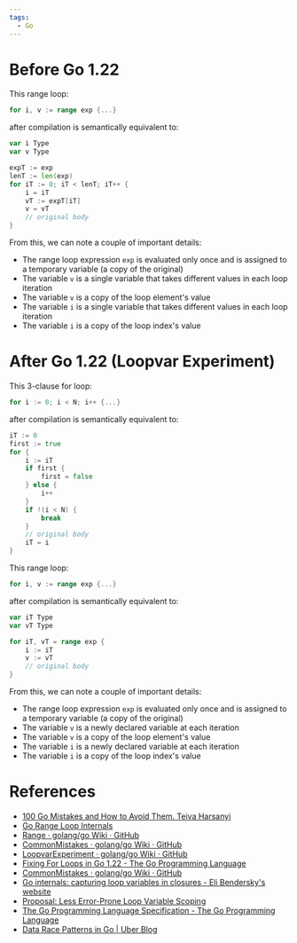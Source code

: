```yaml
---
tags:
  - Go
---
```


# Before Go 1.22

This range loop:

```go
for i, v := range exp {...}
```

after compilation is semantically equivalent to:

```go
var i Type
var v Type

expT := exp
lenT := len(exp)
for iT := 0; iT < lenT; iT++ {
	i = iT
	vT := expT[iT]
	v = vT
	// original body
}
```

From this, we can note a couple of important details:

- The range loop expression `exp` is evaluated only once and is assigned to a temporary variable (a copy of the original)
- The variable `v` is a single variable that takes different values in each loop iteration
- The variable `v` is a copy of the loop element's value
- The variable `i` is a single variable that takes different values in each loop iteration
- The variable `i` is a copy of the loop index's value

# After Go 1.22 (Loopvar Experiment)

This 3-clause for loop:

```go
for i := 0; i < N; i++ {...}
```

after compilation is semantically equivalent to:

```go
iT := 0
first := true
for {
	i := iT
	if first {
		first = false
	} else {
		i++
	}
	if !(i < N) {
		break
	}
	// original body
	iT = i
}
```

This range loop:

```go
for i, v := range exp {...}
```

after compilation is semantically equivalent to:

```go
var iT Type
var vT Type

for iT, vT = range exp {
	i := iT
	v := vT
	// original body
}
```

From this, we can note a couple of important details:

- The range loop expression `exp` is evaluated only once and is assigned to a temporary variable (a copy of the original)
- The variable `v` is a newly declared variable at each iteration
- The variable `v` is a copy of the loop element's value
- The variable `i` is a newly declared variable at each iteration
- The variable `i` is a copy of the loop index's value

# References

- [100 Go Mistakes and How to Avoid Them. Teiva Harsanyi](References.md#100%20Go%20Mistakes%20and%20How%20to%20Avoid%20Them.%20Teiva%20Harsanyi)
- [Go Range Loop Internals](https://garbagecollected.org/2017/02/22/go-range-loop-internals/)
- [Range · golang/go Wiki · GitHub](https://github.com/golang/go/wiki/Range)
- [CommonMistakes · golang/go Wiki · GitHub](https://github.com/golang/go/wiki/CommonMistakes)
- [LoopvarExperiment · golang/go Wiki · GitHub](https://github.com/golang/go/wiki/LoopvarExperiment)
- [Fixing For Loops in Go 1.22 - The Go Programming Language](https://go.dev/blog/loopvar-preview)
- [CommonMistakes · golang/go Wiki · GitHub](https://github.com/golang/go/wiki/CommonMistakes)
- [Go internals: capturing loop variables in closures - Eli Bendersky's website](https://eli.thegreenplace.net/2019/go-internals-capturing-loop-variables-in-closures/)
- [Proposal: Less Error-Prone Loop Variable Scoping](https://go.googlesource.com/proposal/+/master/design/60078-loopvar.md)
- [The Go Programming Language Specification - The Go Programming Language](https://tip.golang.org/ref/spec#For_statements)
- [Data Race Patterns in Go | Uber Blog](https://www.uber.com/blog/data-race-patterns-in-go/)
